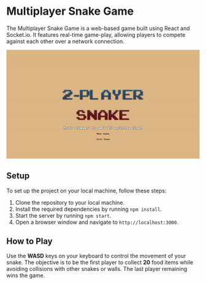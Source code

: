 # Multiplayer Snake Game

The Multiplayer Snake Game is a web-based game built using React and Socket.io. It features real-time game-play, allowing players to compete against each other over a network connection.

![Game Gif](snake-gif.gif)


## Setup

To set up the project on your local machine, follow these steps:

1. Clone the repository to your local machine.
2. Install the required dependencies by running `npm install`.
3. Start the server by running `npm start`.
4. Open a browser window and navigate to `http://localhost:3000`.

## How to Play

Use the **WASD** keys on your keyboard to control the movement of your snake. The objective is to be the first player to collect **20** food items while avoiding collisions with other snakes or walls. The last player remaining wins the game.

